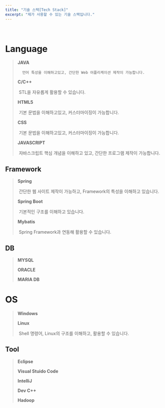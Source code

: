 ```yaml
---
title: "기술 스택[Tech Stack]"
excerpt: "제가 사용할 수 있는 기술 스택입니다."
---
```


<br/>

# Language

> **JAVA** 
>
>   	언어 특성을 이해하고있고, 간단한 Web 어플리케이션 제작이 가능합니다.
>
> 
>
> **C/C++**
>
> ​		STL을 자유롭게 활용할 수 있습니다.
>
> **HTML5**
>
> ​		기본 문법을 이해하고있고, 커스터마이징이 가능합니다.
>
> **CSS**
>
> ​		기본 문법을 이해하고있고, 커스터마이징이 가능합니다.
>
> **JAVASCRIPT**
>
> ​		자바스크립트 핵심 개념을 이해하고 있고, 간단한 프로그램 제작이 가능합니다.



## Framework

>**Spring**
>
>​		간단한 웹 사이트 제작이 가능하고, Framework의 특성을 이해하고 있습니다.
>
>**Spring Boot**
>
>​		기본적인 구조를 이해하고 있습니다.
>
>**Mybatis**
>
>​		Spring Framework과 연동해 활용할 수 있습니다.



## DB

> **MYSQL**
>
> **ORACLE**
>
> **MARIA DB**



# OS

>**Windows**
>
>**Linux**
>
>​		Shell 명령어, Linux의 구조를 이해하고, 활용할 수 있습니다.



## Tool

>**Eclipse**
>
>**Visual Stuido Code**
>
>**IntelliJ**
>
>**Dev C++**
>
>**Hadoop**

